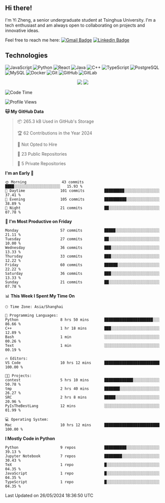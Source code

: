 ## Hi there!

I'm Yi Zheng, a senior undergraduate student at Tsinghua University. I'm a tech enthusiast and am always open to collaborating on projects and innovative ideas.

Feel free to reach me here: [![Gmail Badge](https://img.shields.io/badge/-zhengyi20thu@gmail.com-c14438?style=flat-square&logo=Gmail&logoColor=white&link=mailto:zhengyi20thu@gmail.com)](mailto:zhengyi20thu@gmail.com)
[![Linkedin Badge](https://img.shields.io/badge/-yizheng20-blue?style=flat-square&logo=Linkedin&logoColor=white&link=https://www.linkedin.com/in/yizheng20/)](https://www.linkedin.com/in/yi-zheng-mfe/)

## Technologies

![JavaScript](https://img.shields.io/badge/-JavaScript-black?style=flat-square&logo=javascript)
![Python](https://img.shields.io/badge/-Python-black?style=flat-square&logo=Python)
![React](https://img.shields.io/badge/-React-black?style=flat-square&logo=react)
![Java](https://img.shields.io/badge/-java-E34A86?style=flat-square&logo=java)
![C++](https://img.shields.io/badge/-C++-00599C?style=flat-square&logo=c)
![TypeScript](https://img.shields.io/badge/-TypeScript-007ACC?style=flat-square&logo=typescript)
![PostgreSQL](https://img.shields.io/badge/-PostgreSQL-336791?style=flat-square&logo=postgresql)
![MySQL](https://img.shields.io/badge/-MySQL-black?style=flat-square&logo=mysql)
![Docker](https://img.shields.io/badge/-Docker-black?style=flat-square&logo=docker)
![Git](https://img.shields.io/badge/-Git-black?style=flat-square&logo=git)
![GitHub](https://img.shields.io/badge/-GitHub-181717?style=flat-square&logo=github)
![GitLab](https://img.shields.io/badge/-GitLab-FCA121?style=flat-square&logo=gitlab)

<p align="center">
    <img src = "https://github-readme-stats.vercel.app/api?username=Zheng-Yi-git&show_icons=true&theme=yeblu&hide_border=true&count_private=true">
    <img src = "https://github-readme-stats.vercel.app/api/top-langs/?username=Zheng-Yi-git&hide=html,css&theme=yeblu&layout=compact&hide_border=true&count_private=true&langs_count=8">
</p>

<!--START_SECTION:waka-->
![Code Time](http://img.shields.io/badge/Code%20Time-997%20hrs%2051%20mins-blue)

![Profile Views](http://img.shields.io/badge/Profile%20Views-0-blue)

**🐱 My GitHub Data** 

> 📦 265.3 kB Used in GitHub's Storage 
 > 
> 🏆 62 Contributions in the Year 2024
 > 
> 🚫 Not Opted to Hire
 > 
> 📜 23 Public Repositories 
 > 
> 🔑 5 Private Repositories 
 > 
**I'm an Early 🐤** 

```text
🌞 Morning                43 commits          ████░░░░░░░░░░░░░░░░░░░░░   15.93 % 
🌆 Daytime                101 commits         █████████░░░░░░░░░░░░░░░░   37.41 % 
🌃 Evening                105 commits         ██████████░░░░░░░░░░░░░░░   38.89 % 
🌙 Night                  21 commits          ██░░░░░░░░░░░░░░░░░░░░░░░   07.78 % 
```
📅 **I'm Most Productive on Friday** 

```text
Monday                   57 commits          █████░░░░░░░░░░░░░░░░░░░░   21.11 % 
Tuesday                  27 commits          ██░░░░░░░░░░░░░░░░░░░░░░░   10.00 % 
Wednesday                36 commits          ███░░░░░░░░░░░░░░░░░░░░░░   13.33 % 
Thursday                 33 commits          ███░░░░░░░░░░░░░░░░░░░░░░   12.22 % 
Friday                   60 commits          ██████░░░░░░░░░░░░░░░░░░░   22.22 % 
Saturday                 36 commits          ███░░░░░░░░░░░░░░░░░░░░░░   13.33 % 
Sunday                   21 commits          ██░░░░░░░░░░░░░░░░░░░░░░░   07.78 % 
```


📊 **This Week I Spent My Time On** 

```text
🕑︎ Time Zone: Asia/Shanghai

💬 Programming Languages: 
Python                   8 hrs 50 mins       ██████████████████████░░░   86.66 % 
C++                      1 hr 18 mins        ███░░░░░░░░░░░░░░░░░░░░░░   12.89 % 
Bash                     1 min               ░░░░░░░░░░░░░░░░░░░░░░░░░   00.26 % 
Text                     1 min               ░░░░░░░░░░░░░░░░░░░░░░░░░   00.19 % 

🔥 Editors: 
VS Code                  10 hrs 12 mins      █████████████████████████   100.00 % 

🐱‍💻 Projects: 
contest                  5 hrs 10 mins       █████████████░░░░░░░░░░░░   50.78 % 
tmp                      2 hrs 40 mins       ███████░░░░░░░░░░░░░░░░░░   26.27 % 
SRC                      2 hrs 8 mins        █████░░░░░░░░░░░░░░░░░░░░   20.96 % 
PyIsTheBestLang          12 mins             ░░░░░░░░░░░░░░░░░░░░░░░░░   01.99 % 

💻 Operating System: 
Mac                      10 hrs 12 mins      █████████████████████████   100.00 % 
```

**I Mostly Code in Python** 

```text
Python                   9 repos             ██████████░░░░░░░░░░░░░░░   39.13 % 
Jupyter Notebook         7 repos             ████████░░░░░░░░░░░░░░░░░   30.43 % 
TeX                      1 repo              █░░░░░░░░░░░░░░░░░░░░░░░░   04.35 % 
JavaScript               1 repo              █░░░░░░░░░░░░░░░░░░░░░░░░   04.35 % 
TypeScript               1 repo              █░░░░░░░░░░░░░░░░░░░░░░░░   04.35 % 
```




 Last Updated on 26/05/2024 18:36:50 UTC
<!--END_SECTION:waka-->
